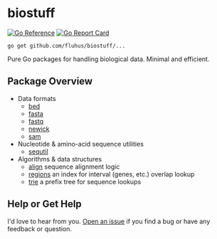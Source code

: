 biostuff
========

[![Go Reference](https://pkg.go.dev/badge/github.com/fluhus/biostuff.svg)](https://pkg.go.dev/github.com/fluhus/biostuff)
[![Go Report Card](https://goreportcard.com/badge/github.com/fluhus/biostuff)](https://goreportcard.com/report/github.com/fluhus/biostuff)

```
go get github.com/fluhus/biostuff/...
```

Pure Go packages for handling biological data. Minimal and efficient.

Package Overview
----------------

* Data formats
  * [bed](https://pkg.go.dev/github.com/fluhus/biostuff/formats/bed)
  * [fasta](https://pkg.go.dev/github.com/fluhus/biostuff/formats/fasta)
  * [fastq](https://pkg.go.dev/github.com/fluhus/biostuff/formats/fastq)
  * [newick](https://pkg.go.dev/github.com/fluhus/biostuff/formats/newick)
  * [sam](https://pkg.go.dev/github.com/fluhus/biostuff/formats/sam)
* Nucleotide & amino-acid sequence utilities
  * [sequtil](https://pkg.go.dev/github.com/fluhus/biostuff/sequtil)
* Algorithms & data structures
  * [align](https://pkg.go.dev/github.com/fluhus/biostuff/align)
    sequence alignment logic
  * [regions](https://pkg.go.dev/github.com/fluhus/biostuff/regions)
    an index for interval (genes, etc.) overlap lookup
  * [trie](https://pkg.go.dev/github.com/fluhus/biostuff/trie)
    a prefix tree for sequence lookups

Help or Get Help
----------------

I'd love to hear from you.
[Open an issue](https://github.com/fluhus/biostuff/issues/new)
if you find a bug or have any feedback or question.
